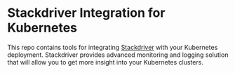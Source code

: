 # Stackdriver Integration for Kubernetes

This repo contains tools for integrating [Stackdriver][stackdriverSite] with
your Kubernetes deployment. Stackdriver provides advanced monitoring and logging
solution that will allow you to get more insight into your Kubernetes clusters.

[stackdriverSite]: https://cloud.google.com/stackdriver/
